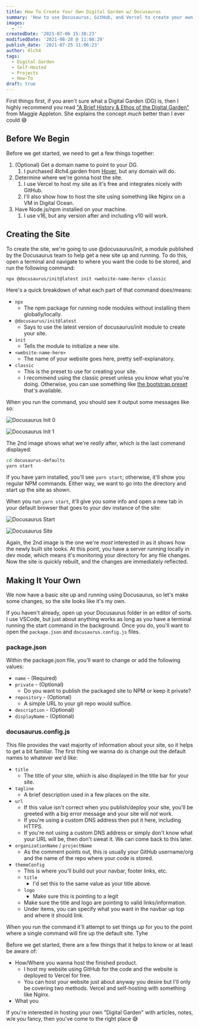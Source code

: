 ```yaml
---
title: How To Create Your Own Digital Garden w/ Docusaurus
summary: 'How to use Docusaurus, GitHub, and Vercel to create your own Digital Garden.'
images:
  - ''
createdDate: '2021-07-06 15:38:23'
modifiedDate: '2021-08-28 @ 11:08:29'
publish_date: '2021-07-25 11:06:23'
author: 4lch4
tags:
  - Digital Garden
  - Self-Hosted
  - Projects
  - How-To
draft: true
---
```


First things first, if you aren't sure what a Digital Garden (DG) is, then I highly recommend you read ["A Brief History & Ethos of the Digital Garden"][0] from Maggie Appleton. She explains the concept _much_ better than I ever could 😅

## Before We Begin

Before we get started, we need to get a few things together:

1. (Optional) Get a domain name to point to your DG.
   1. I purchased 4lch4.garden from [Hover][1], but any domain will do.
2. Determine where we're gonna host the site.
   1. I use Vercel to host my site as it's free and integrates nicely with GitHub.
   2. I'll also show how to host the site using something like Nginx on a VM in Digital Ocean.
3. Have Node.js/npm installed on your machine.
   1. I use v16, but any version after and including v10 will work.

## Creating the Site

To create the site, we're going to use @docusaurus/init, a module published by the Docusaurus team to help get a new site up and running. To do this, open a terminal and navigate to where you want the code to be stored, and run the following command:

`npx @docusaurus/init@latest init <website-name-here> classic`

Here's a quick breakdown of what each part of that command does/means:

- `npx`
  - The npm package for running node modules without installing them globally/locally.
- `@docusaurus/init@latest`
  - Says to use the latest version of docusaurus/init module to create your site.
- `init`
  - Tells the module to initialize a new site.
- `<website-name-here>`
  - The name of your website goes here, pretty self-explanatory.
- `classic`
  - This is the preset to use for creating your site.
  - I recommend using the classic preset unless you know what you're doing. Otherwise, you can use something like [the bootstrap preset][2] that's available.

When you run the command, you should see it output some messages like so:

![Docusaurus Init 0](../../../../public/static/images/posts/Digital-Garden/Docusaurus-Init-0.png)

![Docusaurus Init 1](../../../../public/static/images/posts/Digital-Garden/Docusaurus-Init-1.png)

The 2nd image shows what we're _really_ after, which is the last command displayed:

```bash
cd docusaurus-defaults
yarn start
```

If you have yarn installed, you'll see `yarn start`; otherwise, it'll show you regular NPM commands. Either way, we want to go into the directory and start up the site as shown.

When you run `yarn start`, it'll give you some info and open a new tab in your default browser that goes to your dev instance of the site:

![Docusaurus Start](../../../../public/static/images/posts/Digital-Garden/Docusaurus-Start-0.png)

![Docusaurus Site](../../../../public/static/images/posts/Digital-Garden/Docusaurus-Site-0.png)

Again, the 2nd image is the one we're _most_ interested in as it shows how the newly built site looks. At this point, you have a server running locally in dev mode, which means it's monitoring your directory for any file changes. Now the site is quickly rebuilt, and the changes are immediately reflected.

## Making It Your Own

We now have a basic site up and running using Docusaurus, so let's make some changes, so the site looks like it's my own.

If you haven't already, open up your Docusaurus folder in an editor of sorts. I use VSCode, but just about anything works as long as you have a terminal running the start command in the background. Once you do, you'll want to open the `package.json` and `docusaurus.config.js` files.

### package.json

Within the package.json file, you'll want to change or add the following values:

- `name` - (Required)
- `private` - (Optional)
  - Do you want to publish the packaged site to NPM or keep it private?
- `repository` - (Optional)
  - A simple URL to your git repo would suffice.
- `description` - (Optional)
- `displayName` - (Optional)

### docusaurus.config.js

This file provides the vast majority of information about your site, so it helps to get a bit familiar. The first thing we wanna do is change out the default names to whatever we'd like:

- `title`
  - The title of your site, which is also displayed in the title bar for your site.
- `tagline`
  - A brief description used in a few places on the site.
- `url`
  - If this value isn't correct when you publish/deploy your site, you'll be greeted with a big error message and your site will _not_ work.
  - If you're using a custom DNS address then put it here, including HTTPS.
  - If you're not using a custom DNS address or simply don't know what your URL will be, then don't sweat it. We can come back to this later.
- `organizationName` / `projectName`
  - As the comment points out, this is usually your GitHub username/org and the name of the repo where your code is stored.
- `themeConfig`
  - This is where you'll build out your navbar, footer links, etc.
  - `title`
    - I'd set this to the same value as your title above.
  - `logo`
    - Make sure this is pointing to a legit
  - Make sure the title and logo are pointing to valid links/information.
  - Under items, you can specify what you want in the navbar up top and where it should link.

When you run the command it'll attempt to set things up for you to the point where a single command will fire up the default site. Tyhe

Before we get started, there are a few things that it helps to know or at least be aware of:

- How/Where you wanna host the finished product.
  - I host my website using GitHub for the code and the website is deployed to Vercel for free.
  - You can host your website just about anyway you desire but I'll only be covering two methods. Vercel and self-hosting with something like Nginx.
- What you 

If you're interested in hosting your own "Digital Garden" with articles, notes, w/e you fancy, then you've come to the right place 😅

[0]: https://maggieappleton.com/garden-history
[1]: http://hover.com/
[2]: https://docusaurus.io/docs/presets#docusauruspreset-bootstrap
